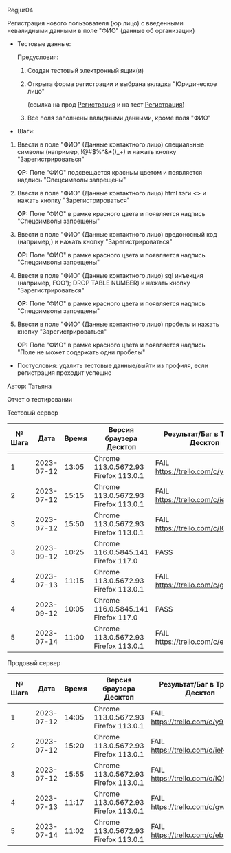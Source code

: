 Regjur04

Регистрация нового пользователя (юр лицо) с введенными невалидными данными в поле "ФИО" (данные об организации)

* Тестовые данные: 
  
  Предусловия:
  
  1. Создан тестовый электронный ящик(и)
  
  2. Открыта форма регистрации и выбрана вкладка "Юридическое лицо" 
     
     (ссылка на прод [Регистрация](https://stroyrem-nn.ru/user/register) и на тест [Регистрация](https://test2.stroyrem-nn.ru/user/register))
  
  3. Все поля заполнены валидными данными, кроме поля "ФИО"

* Шаги:
1. Ввести в поле "ФИО" (Данные контактного лицо) специальные символы (например, !@#$%^&*()_+) и нажать кнопку "Зарегистрироваться"
   
   **ОР:** Поле "ФИО" подсвещается красным цветом и появляется надпись "Спецсимволы запрещены"

2. Ввести в поле "ФИО" (Данные контактного лицо) html тэги <> и нажать кнопку "Зарегистрироваться"
   
   **ОР:** Поле "ФИО" в рамке красного цвета и появляется надпись "Спецсимволы запрещены"

3. Ввести в поле "ФИО" (Данные контактного лицо) вредоносный код (например,<script>alert(“I hacked this!”)</script>) и нажать кнопку "Зарегистрироваться"
   
   **ОР:** Поле "ФИО" в рамке красного цвета и появляется надпись "Спецсимволы запрещены"

4. Ввести в поле "ФИО" (Данные контактного лицо) sql инъекция (например, FOO'); DROP TABLE NUMBER) и нажать кнопку "Зарегистрироваться"
   
   **ОР:** Поле "ФИО" в рамке красного цвета и появляется надпись "Спецсимволы запрещены"

5. Ввести в поле "ФИО" (Данные контактного лицо) пробелы и нажать кнопку "Зарегистрироваться"
   
   **ОР:** Поле "ФИО" в рамке красного цвета и появляется надпись "Поле не может содержать одни пробелы"
* Постусловия: удалить тестовые данные/выйти из профиля, если регистрация проходит успешно

Автор: Татьяна

Отчет о тестировании

Тестовый сервер

| № Шага | Дата       | Время | Версия браузера Десктоп             | Результат/Баг в Трелло Десктоп     | Версия браузера и ОС Тач         | Результат/Баг в Трелло Тач         | Дата релиза | QA      |
| ---------- | ---------- | ----- | ----------------------------------- | ---------------------------------- | -------------------------------- | ---------------------------------- | ----------- | ------- |
| 1  |2023-07-12  |13:05  |Chrome 113.0.5672.93 Firefox 113.0.1  |FAIL https://trello.com/c/y9nC18cs |Android 10  |FAIL https://trello.com/c/y9nC18cs  |16.06.23   |Татьяна  |
| 2  |2023-07-12  |15:15  |Chrome 113.0.5672.93 Firefox 113.0.1  |FAIL https://trello.com/c/ieNXpG4X |Android 10  |FAIL https://trello.com/c/ieNXpG4X  |16.06.23   |Татьяна  |
|3 |2023-07-12  |15:50  |Chrome 113.0.5672.93 Firefox 113.0.1  |FAIL https://trello.com/c/IQ57Rb9R |Android 10  |FAIL https://trello.com/c/IQ57Rb9R |16.06.23   |Татьяна  |
| 3 | 2023-09-12 | 10:25 | Chrome 116.0.5845.141 Firefox 117.0 | PASS  | Chrome 116.0.5845.163 Android 10 |PASS  | 03.09.2023  | Татьяна |
|4 |2023-07-13  |11:15  |Chrome 113.0.5672.93 Firefox 113.0.1  |FAIL https://trello.com/c/gw7DfpXf |Android 10  |FAIL https://trello.com/c/gw7DfpXf |16.06.23   |Татьяна  |
| 4 | 2023-09-12 | 10:05 | Chrome 116.0.5845.141 Firefox 117.0 | PASS  | Chrome 116.0.5845.163 Android 10 |PASS  | 03.09.2023  | Татьяна |
|5 |2023-07-14  |11:00  |Chrome 113.0.5672.93 Firefox 113.0.1  |FAIL https://trello.com/c/ebbjhyXd |Android 10  |FAIL https://trello.com/c/ebbjhyXd |16.06.23   |Татьяна  |


Продовый сервер

| № Шага | Дата       | Время | Версия браузера Десктоп             | Результат/Баг в Трелло Десктоп     | Версия браузера и ОС Тач         | Результат/Баг в Трелло Тач         | Дата релиза | QA      |
| ---------- | ---------- | ----- | ----------------------------------- | ---------------------------------- | -------------------------------- | ---------------------------------- | ----------- | ------- |
| 1  |2023-07-12  |14:05  |Chrome 113.0.5672.93 Firefox 113.0.1  |FAIL https://trello.com/c/y9nC18cs |Android 10  |FAIL https://trello.com/c/y9nC18cs  |16.06.23   |Татьяна  |
| 2 |2023-07-12  |15:20  |Chrome 113.0.5672.93 Firefox 113.0.1  |FAIL https://trello.com/c/ieNXpG4X |Android 10  |FAIL https://trello.com/c/ieNXpG4X |16.06.23   |Татьяна  |
| 3 |2023-07-12  |15:55  |Chrome 113.0.5672.93 Firefox 113.0.1  |FAIL https://trello.com/c/IQ57Rb9R |Android 10  |FAIL https://trello.com/c/IQ57Rb9R |16.06.23   |Татьяна  |
|4 |2023-07-13  |11:17  |Chrome 113.0.5672.93 Firefox 113.0.1  |FAIL https://trello.com/c/gw7DfpXf |Android 10  |FAIL https://trello.com/c/gw7DfpXf |16.06.23   |Татьяна  |
|5 |2023-07-14  |11:02  |Chrome 113.0.5672.93 Firefox 113.0.1  |FAIL https://trello.com/c/ebbjhyXd |Android 10  |FAIL https://trello.com/c/ebbjhyXd |16.06.23   |Татьяна  |
